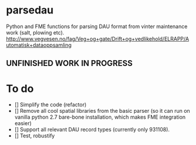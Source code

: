# parsedau
Python and FME functions for parsing DAU format from vinter maintenance work (salt, plowing etc).
http://www.vegvesen.no/fag/Veg+og+gate/Drift+og+vedlikehold/ELRAPP/Automatisk+dataoppsamling 

## UNFINISHED WORK IN PROGRESS 


# To do

- [] Simplify the code (refactor)
- [] Remove all cool spatial libraries from the basic parser (so it can run on vanilla  python 2.7 bare-bone installation, which makes FME integration easier)
- [] Support all relevant DAU record types (currently only 931108). 
- [] Test, robustify
